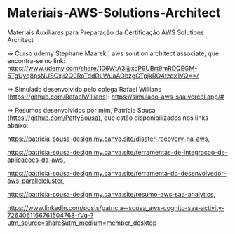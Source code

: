 # Materiais-AWS-Solutions-Architect
  Materiais Auxiliares para Preparação da Certificação AWS Solutions Architect

=> Curso udemy Stephane Maarek | aws solution architect associate, que encontra-se no link:
   https://www.udemy.com/share/106WtA3@xcP9UBrt9mRDQEGM-5TgUyq8psNUSCxji2Q0RoTddDLWuaAObzgGTpjkRO4tzdx1VQ==/

=> Simulado desenvolvido pelo colega Rafael Willians (https://github.com/RafaelWillians): 
   https://simulado-aws-saa.vercel.app/#


=> Resumos desenvolvidos por mim, Patrícia Sousa (https://github.com/PattySousa), que estão disponibilizados nos links abaixo:

  https://patricia-sousa-design.my.canva.site/disater-recovery-na-aws,

  https://patricia-sousa-design.my.canva.site/ferramentas-de-integracao-de-aplicacoes-da-aws,

  https://patricia-sousa-design.my.canva.site/ferramenta-do-desenvolvedor-aws-parallelcluster,

  https://patricia-sousa-design.my.canva.site/resumo-aws-saa-analytics,

  https://www.linkedin.com/posts/patricia--sousa_aws-cognito-saa-activity-7264061166761504768-fVq-?utm_source=share&utm_medium=member_desktop






